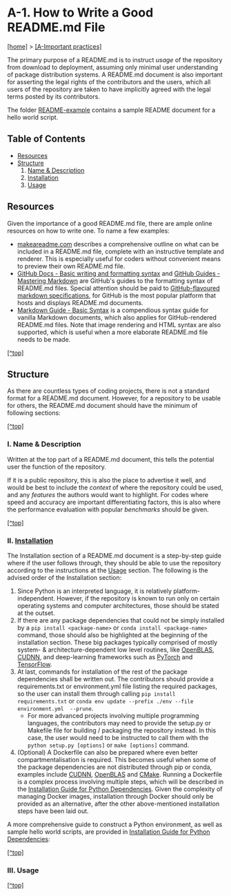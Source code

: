 # A-1. <a name="top"/>How to Write a Good README.md File</a>

[[home]](/README.md) > [[A-Important practices]](/A-strongly-recommended/README.md)

The primary purpose of a README.md is to instruct _usage_ of the repository from download to deployment, assuming 
only minimal user understanding of package distribution systems. A README.md document is also important for asserting 
the legal rights of the contributors and the users, which all users of the repository are taken to have implicitly 
agreed with the legal terms posted by its contributors.

The folder [README-example](README-example/README.md) contains a sample README document for a hello world script.

## Table of Contents
- [Resources](#resources) 
- [Structure](#structure)
  1. [Name & Description](#description)
  2. [Installation](#installation)
  3. [Usage](#usage)

## <a name="resources"/>Resources</a>
Given the importance of a good README.md file, there are ample online resources on how to write one. To name a few 
examples:

- [makeareadme.com](https://www.makeareadme.com/) describes a comprehensive outline on what can 
  be included in a README.md file, complete with an instructive template and renderer. This is especially useful for 
  coders without convenient means to preview their own README.md file.
- [GitHub Docs - Basic writing and formatting syntax](
  https://docs.github.com/en/github/writing-on-github/getting-started-with-writing-and-formatting-on-github/basic-writing-and-formatting-syntax)
  and [GitHub Guides - Mastering Markdown](https://guides.github.com/features/mastering-markdown/) are GitHub's guides
  to the formatting syntax of README.md files. Special attention should be paid to [GitHub-flavoured markdown 
  specifications](https://github.github.com/gfm/#what-is-github-flavored-markdown-), for GitHub is the most popular 
  platform that hosts and displays README.md documents.
- [Markdown Guide - Basic Syntax](https://www.markdownguide.org/basic-syntax/) is a compendious syntax guide for vanilla 
  Markdown documents, which also applies for GitHub-rendered README.md files. Note that image rendering and HTML syntax 
  are also supported, which is useful when a more elaborate README.md file needs to be made.

[[^top]](#top)

## <a name="structure"/>Structure</a>
As there are countless types of coding projects, there is not a standard format for a README.md document. However, for a
repository to be usable for others, the README.md document should have the minimum of following sections:

[[^top]](#top)

### <a name="description"/>I. Name & Description</a>
Written at the top part of a README.md document, this tells the potential user the function of the repository. 

If it is a public repository, this is also the place to advertise it well, and would be best to include the _context_ of 
where the repository could be used, and any _features_ the authors would want to highlight. For codes where speed and 
accuracy are important differentiating factors, this is also where the performance evaluation with popular _benchmarks_ 
should be given.

[[^top]](#top)

### <a name="installation"/>II. [Installation](installation-guide/README.md)</a>
The Installation section of a README.md document is a step-by-step guide where if the user follows through, they should 
be able to use the repository according to the instructions at the [Usage](#usage) section. The following is the advised
order of the Installation section:

1. Since Python is an interpreted language, it is relatively platform-independent. However, if the repository is
 known to run only on certain operating systems and computer architectures, those should be stated at the outset. 
2. If there are any package dependencies that could not be simply installed by a `pip install <package-name>` or
`conda install <package-name>` command, those should also be highlighted at the beginning of the installation section. 
These big packages typically comprised of mostly system- & architecture-dependent low level routines, like [OpenBLAS](
https://www.openblas.net/), [CUDNN](https://developer.nvidia.com/cudnn), and deep-learning frameworks such as [PyTorch](
https://pytorch.org/) and [TensorFlow](https://www.tensorflow.org/).
3. At last, commands for installation of the rest of the package dependencies shall be written out. The contributors 
should provide a requirements.txt or environment.yml file listing the required packages, so the user can install them 
through calling `pip install requirements.txt` or `conda env update --prefix ./env --file environment.yml  --prune`.
   - For more advanced projects involving multiple programming languages, the contributors may need to provide the 
   setup.py or Makefile file for building / packaging the repository instead. In this case, the user would need to be 
   instructed to call them with the `python setup.py [options]` or `make [options]` command.
4. (Optional) A Dockerfile can also be prepared where even better compartmentalisation is required. This becomes useful 
when some of the package dependencies are not distributed through pip or conda, examples include [CUDNN](
https://developer.nvidia.com/cudnn), [OpenBLAS](https://www.openblas.net/) and [CMake](https://cmake.org/). 
Running a Dockerfile is a complex process involving multiple steps, which will be described in the [Installation Guide 
for Python Dependencies](installation-guide/README.md). Given the complexity of managing Docker images, installation through 
Docker should only be provided as an alternative, after the other above-mentioned installation steps have been laid out.

A more comprehensive guide to construct a Python environment, as well as sample hello world scripts, are provided in 
[Installation Guide for Python Dependencies](installation-guide/README.md):


[[^top]](#top)

### <a name="usage"/>III. Usage</a>

[[^top]](#top)